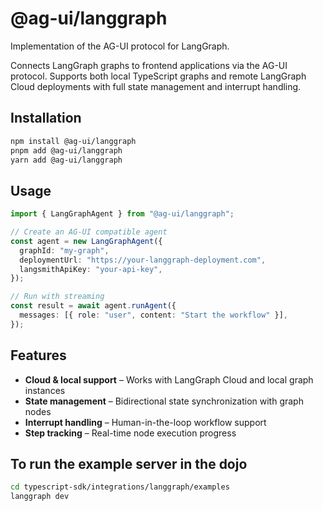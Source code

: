 # @ag-ui/langgraph

Implementation of the AG-UI protocol for LangGraph.

Connects LangGraph graphs to frontend applications via the AG-UI protocol. Supports both local TypeScript graphs and remote LangGraph Cloud deployments with full state management and interrupt handling.

## Installation

```bash
npm install @ag-ui/langgraph
pnpm add @ag-ui/langgraph
yarn add @ag-ui/langgraph
```

## Usage

```ts
import { LangGraphAgent } from "@ag-ui/langgraph";

// Create an AG-UI compatible agent
const agent = new LangGraphAgent({
  graphId: "my-graph",
  deploymentUrl: "https://your-langgraph-deployment.com",
  langsmithApiKey: "your-api-key",
});

// Run with streaming
const result = await agent.runAgent({
  messages: [{ role: "user", content: "Start the workflow" }],
});
```

## Features

- **Cloud & local support** – Works with LangGraph Cloud and local graph instances
- **State management** – Bidirectional state synchronization with graph nodes
- **Interrupt handling** – Human-in-the-loop workflow support
- **Step tracking** – Real-time node execution progress

## To run the example server in the dojo

```bash
cd typescript-sdk/integrations/langgraph/examples
langgraph dev
```
